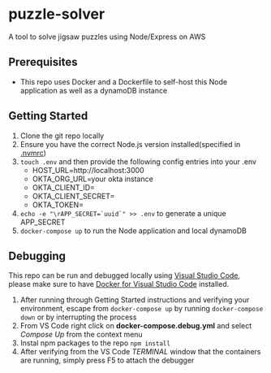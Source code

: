 # puzzle-solver
A tool to solve jigsaw puzzles using Node/Express on AWS

## Prerequisites
- This repo uses Docker and a Dockerfile to self-host this Node application as well as a dynamoDB instance
## Getting Started
1. Clone the git repo locally
1. Ensure you have the correct Node.js version installed(specified in [.nvmrc](.nvmrc))
1. ```touch .env``` and then provide the following config entries into your .env
    - HOST_URL=http://localhost:3000
    - OKTA_ORG_URL=your okta instance
    - OKTA_CLIENT_ID=
    - OKTA_CLIENT_SECRET=
    - OKTA_TOKEN=
1. ```echo -e "\rAPP_SECRET=`uuid`" >> .env``` to generate a unique APP_SECRET
1. ```docker-compose up``` to run the Node application and local dynamoDB
## Debugging
This repo can be run and debugged locally using [Visual Studio Code](https://code.visualstudio.com/download), please make sure to have [Docker for Visual Studio Code](https://marketplace.visualstudio.com/items?itemName=ms-azuretools.vscode-docker) installed.
1. After running through Getting Started instructions and verifying your environment, escape from ```docker-compose up``` by  running ```docker-compose down``` or by interrupting the process
1. From VS Code right click on **docker-compose.debug.yml** and select *Compose Up* from the context menu
1. Instal npm packages to the repo ```npm install```
1. After verifying from the VS Code *TERMINAL* window that the containers are running, simply press F5 to attach the debugger